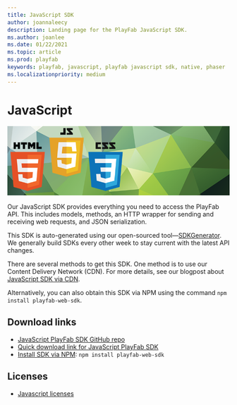 ```yaml
---
title: JavaScript SDK
author: joannaleecy
description: Landing page for the PlayFab JavaScript SDK.
ms.author: joanlee
ms.date: 01/22/2021
ms.topic: article
ms.prod: playfab
keywords: playfab, javascript, playfab javascript sdk, native, phaser
ms.localizationpriority: medium
---
```


# JavaScript

![JavaScript](./media/javascript1.png)

Our JavaScript SDK provides everything you need to access the PlayFab API. This includes models, methods, an HTTP wrapper for sending and receiving web requests, and JSON serialization.

This SDK is auto-generated using our open-sourced tool&mdash;[SDKGenerator](../sdkgenerator/index.md). We generally build SDKs every other week to stay current with the latest API changes.

There are several methods to get this SDK. One method is to use our Content Delivery Network (CDN). For more details, see our blogpost about [JavaScript SDK via CDN](https://playfab.com/playfab-now-serving-javascript-sdk-via-cdn/).

Alternatively, you can also obtain this SDK via NPM using the command `npm install playfab-web-sdk`.

## Download links

- [JavaScript PlayFab SDK GitHub repo](https://github.com/PlayFab/JavaScriptSDK)
- [Quick download link for JavaScript PlayFab SDK](https://aka.ms/playfabjavascriptsdkdownload)
- [Install SDK via NPM](https://www.npmjs.com/package/playfab-web-sdk): `npm install playfab-web-sdk`

## Licenses

- [Javascript licenses](license.md)